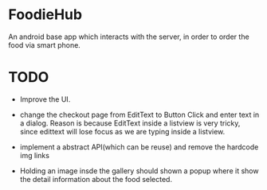 # FoodieHub

An android base app which interacts with the server, in order to order the food via smart phone.

# TODO
* Improve the UI.

* change the checkout page from EditText to Button Click and enter text in a dialog. Reason is because EditText inside a listview is very tricky, since edittext will lose focus as we are typing inside a listview.

* implement a abstract API(which can be reuse) and remove the hardcode img links

* Holding an image insde the gallery should shown a popup where it show the detail information about the food selected.

